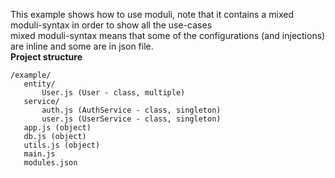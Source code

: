 This example shows how to use moduli, note that it contains a mixed moduli-syntax in order to show all the use-cases<br>
mixed moduli-syntax means that some of the configurations (and injections) are inline and some are in json file.<br>
<b>Project structure</b><br>
 ```
/example/
	entity/
		User.js (User - class, multiple)
	service/
		auth.js (AuthService - class, singleton)
		user.js (UserService - class, singleton)
	app.js (object)
	db.js (object)
	utils.js (object)
	main.js
	modules.json
 ```
 
